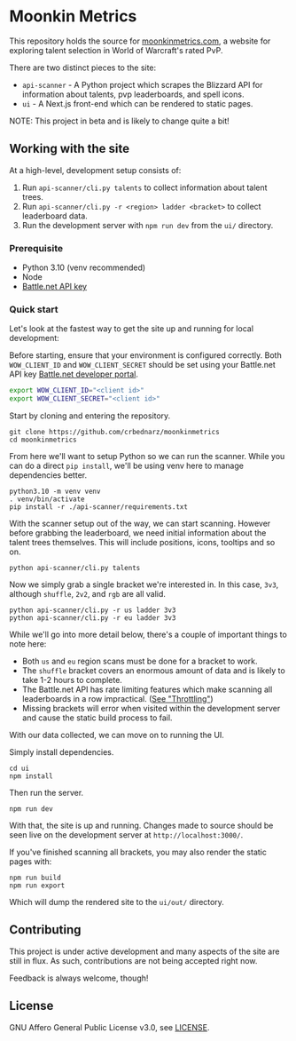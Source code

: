 # Moonkin Metrics

This repository holds the source for [moonkinmetrics.com](https://moonkinmetrics.com), a website for exploring talent selection in World of Warcraft's rated PvP.

There are two distinct pieces to the site:
- `api-scanner` - A Python project which scrapes the Blizzard API for information about talents, pvp leaderboards, and spell icons.
- `ui` - A Next.js front-end which can be rendered to static pages.

NOTE: This project in beta and is likely to change quite a bit!

## Working with the site

At a high-level, development setup consists of:
1. Run `api-scanner/cli.py talents` to collect information about talent trees.
2. Run `api-scanner/cli.py -r <region> ladder <bracket>` to collect leaderboard data.
3. Run the development server with `npm run dev` from the `ui/` directory.

### Prerequisite

- Python 3.10 (venv recommended)
- Node
- [Battle.net API key](https://develop.battle.net/)

### Quick start

Let's look at the fastest way to get the site up and running for local development:

Before starting, ensure that your environment is configured correctly.
Both `WOW_CLIENT_ID` and `WOW_CLIENT_SECRET` should be set using your Battle.net API key [Battle.net developer portal](https://develop.battle.net/).

```sh
export WOW_CLIENT_ID="<client id>"
export WOW_CLIENT_SECRET="<client id>"
```

Start by cloning and entering the repository.

```
git clone https://github.com/crbednarz/moonkinmetrics
cd moonkinmetrics
```

From here we'll want to setup Python so we can run the scanner. While you can do a direct `pip install`, we'll be using venv here to manage dependencies better.  
```
python3.10 -m venv venv
. venv/bin/activate
pip install -r ./api-scanner/requirements.txt
```

With the scanner setup out of the way, we can start scanning. However before grabbing the leaderboard, we need initial information about the talent trees themselves. This will include positions, icons, tooltips and so on.  
```
python api-scanner/cli.py talents
```

Now we simply grab a single bracket we're interested in. In this case, `3v3`, although `shuffle`, `2v2`, and `rgb` are all valid.
```
python api-scanner/cli.py -r us ladder 3v3
python api-scanner/cli.py -r eu ladder 3v3
```

While we'll go into more detail below, there's a couple of important things to note here:  
- Both `us` and `eu` region scans must be done for a bracket to work.
- The `shuffle` bracket covers an enormous amount of data and is likely to take 1-2 hours to complete.
- The Battle.net API has rate limiting features which make scanning all leaderboards in a row impractical. ([See "Throttling"](https://develop.battle.net/documentation/guides/getting-started))
- Missing brackets will error when visited within the development server and cause the static build process to fail.

With our data collected, we can move on to running the UI.

Simply install dependencies.

```
cd ui
npm install
```

Then run the server.
```
npm run dev
```

With that, the site is up and running. Changes made to source should be seen live on the development server at `http://localhost:3000/`.

If you've finished scanning all brackets, you may also render the static pages with:
```
npm run build
npm run export
```

Which will dump the rendered site to the `ui/out/` directory.

## Contributing

This project is under active development and many aspects of the site are still in flux. As such, contributions are not being accepted right now.

Feedback is always welcome, though!

## License

GNU Affero General Public License v3.0, see [LICENSE](https://github.com/crbednarz/moonkinmetrics/blob/master/LICENSE).
